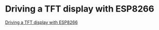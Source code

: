 # Driving a TFT display with ESP8266
[Driving a TFT display with ESP8266](https://aiwithcloud.com/2022/09/19/driving_a_tft_display_with_esp8266/)